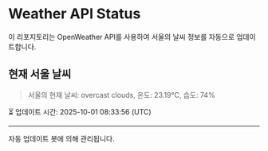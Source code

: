 
# Weather API Status

이 리포지토리는 OpenWeather API를 사용하여 서울의 날씨 정보를 자동으로 업데이트합니다.

## 현재 서울 날씨
> 서울의 현재 날씨: overcast clouds, 온도: 23.19°C, 습도: 74%

⏳ 업데이트 시간: 2025-10-01 08:33:56 (UTC)

---
자동 업데이트 봇에 의해 관리됩니다.
